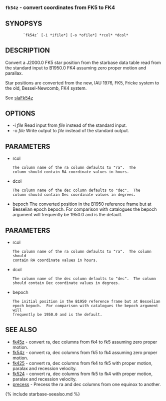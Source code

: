
### `fk54z` - convert coordinates from FK5 to FK4

SYNOPSYS
--------

```
        `fk54z` [-i *ifile*] [-o *ofile*] *rcol* *dcol*
```

DESCRIPTION
-----------

  Convert a J2000.0 FK5 star position from the starbase data table 
  read from the standard input to B1950.0 FK4 assuming
  zero proper motion and parallax.

  Star positions are converted from the new, IAU 1976,
  FK5, Fricke system to the old, Bessel-Newcomb, FK4 system.

  See [slaFk54z]( slalib/slaFk54z.3.html)

OPTIONS
-------

  * -i *file* Read input from *file* instead of the standard input.
  * -o *file* Write output to *file* instead of the standard output.

PARAMETERS
----------

  * rcol

        The column name of the ra column defaults to "ra".  The
        column should contain RA coordinate values in hours.
  * dcol

        The column name of the dec column defaults to "dec".  The
        column should contain Dec coordinate values in degrees.

  * bepoch
        The converted position in the B1950
        reference frame but at Besselian epoch bepoch.  For
        comparison with catalogues the bepoch argument will
        frequently be 1950.0 and is the default.

PARAMETERS
----------

  * rcol

        The column name of the ra column defaults to "ra".  The column should
        contain RA coordinate values in hours.

  * dcol

        The column name of the dec column defaults to "dec".  The column
        should contain Dec coordinate values in degrees.

  * bepoch

        The initial position in the B1950 reference frame but at Besselian
        epoch bepoch.  For comparison with catalogues the bepoch argument will
        frequently be 1950.0 and is the default.

SEE ALSO
--------


- [fk45z](fk45z.html)     - convert ra, dec columns from fk4 to fk5 assuming zero proper
                  motion.
- [fk54z](fk54z.html)     - convert ra, dec columns from fk5 to fk4 assuming zero proper
                  motion.
- [fk425](fk425.html)     - convert ra, dec columns from fk4 to fk5 with proper motion,
                  paralax and recession velocity.
- [fk524](fk524.html)     - convert ra, dec columns from fk5 to fk4 with proper motion,
                  paralax and recession velocity.
- [precess](precess.html)     - Precess the ra and dec columns from one equinox to another.


{% include starbase-seealso.md %}

